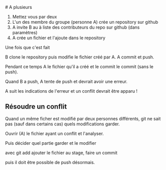 # A plusieurs

1. Mettez vous par deux
2. L'un des membre du groupe (personne A) crée un repository sur github
3. A invite B au à liste des contributeurs du repo sur github (dans paramètres)
4. A crée un fichier et l'ajoute dans le repository

Une fois que c'est fait 

B clone le repository puis 
modifie le fichier créé par A. A commit et push. 

Pendant ce temps A le fichier qu'il a créé et le commit
le commit (sans le push). 

Quand B a push, A tente de push et devrait avoir une erreur. 

A suit les indications de l'erreur et un conflit devrait être apparu ! 

## Résoudre un conflit

Quand un même ficher est modifié par deux personnes différents, git ne sait pas
(sauf dans certains cas) quels modifications garder. 

Ouvrir (A) le fichier ayant un conflit et l'analyser. 

Puis décider quel partie garder et le modifier

avec git add ajouter le fichier au stage, faire un commit 

puis il doit être possible de push désormais.


